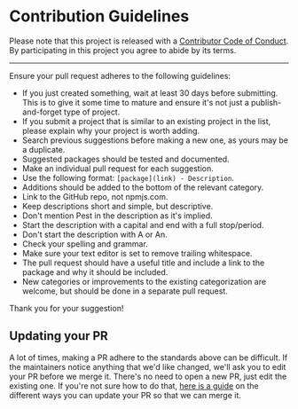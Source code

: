 # Contribution Guidelines

Please note that this project is released with a
[Contributor Code of Conduct](/CODE_OF_CONDUCT.md). By participating in this
project you agree to abide by its terms.

---

Ensure your pull request adheres to the following guidelines:

- If you just created something, wait at least 30 days before submitting. This is to give it some time to mature and ensure it's not just a publish-and-forget type of project.
- If you submit a project that is similar to an existing project in the list, please explain why your project is worth adding.
- Search previous suggestions before making a new one, as yours may be a duplicate.
- Suggested packages should be tested and documented.
- Make an individual pull request for each suggestion.
- Use the following format: `[package](link) - Description`.
- Additions should be added to the bottom of the relevant category.
- Link to the GitHub repo, not npmjs.com.
- Keep descriptions short and simple, but descriptive.
- Don't mention Pest in the description as it's implied.
- Start the description with a capital and end with a full stop/period.
- Don't start the description with A or An.
- Check your spelling and grammar.
- Make sure your text editor is set to remove trailing whitespace.
- The pull request should have a useful title and include a link to the package and why it should be included.
- New categories or improvements to the existing categorization are welcome, but should be done in a separate pull request.

Thank you for your suggestion!

## Updating your PR

A lot of times, making a PR adhere to the standards above can be difficult.
If the maintainers notice anything that we'd like changed, we'll ask you to
edit your PR before we merge it. There's no need to open a new PR, just edit
the existing one. If you're not sure how to do that,
[here is a guide](https://github.com/RichardLitt/knowledge/blob/master/github/amending-a-commit-guide.md)
on the different ways you can update your PR so that we can merge it.
